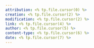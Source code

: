 ```yaml
---
attribution: <% tp.file.cursor(0) %>
creation: <% tp.file.cursor(2) %>
modification: <% tp.file.cursor(2) %>
link: <% tp.file.cursor(4) %>
author: <% tp.file.cursor(5) %>
content-type: <% tp.file.cursor(6) %>
date: <% tp.file.cursor(7) %>
---
```

